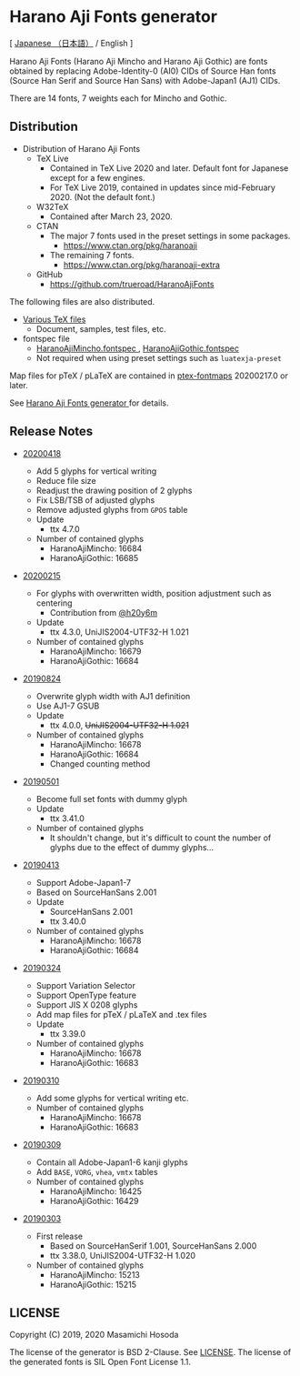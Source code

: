 <!-- -*- coding: utf-8 -*- -->
# Harano Aji Fonts generator

[ [Japanese （日本語）](README.md) / English ]

Harano Aji Fonts (Harano Aji Mincho and Harano Aji Gothic)
are fonts obtained by replacing Adobe-Identity-0 (AI0) CIDs
of Source Han fonts (Source Han Serif and Source Han Sans)
with Adobe-Japan1 (AJ1) CIDs.

There are 14 fonts, 7 weights each for Mincho and Gothic.

## Distribution

* Distribution of Harano Aji Fonts
    - TeX Live
        - Contained in TeX Live 2020 and later.
          Default font for Japanese except for a few engines.
        - For TeX Live 2019, contained in updates since mid-February 2020.
          (Not the default font.)
    - W32TeX
        - Contained after March 23, 2020.
    - CTAN
        - The major 7 fonts used in the preset settings in some packages.
            - [
https://www.ctan.org/pkg/haranoaji
](https://www.ctan.org/pkg/haranoaji)
        - The remaining 7 fonts.
            - [
https://www.ctan.org/pkg/haranoaji-extra
](https://www.ctan.org/pkg/haranoaji-extra)
    - GitHub
        - [
https://github.com/trueroad/HaranoAjiFonts
](https://github.com/trueroad/HaranoAjiFonts)

The following files are also distributed.

* [
Various TeX files
](https://github.com/trueroad/HaranoAjiFonts-generator/tree/master/tex)
    + Document, samples, test files, etc.
* fontspec file
    + [
HaranoAjiMincho.fontspec
](https://github.com/trueroad/HaranoAjiFonts-generator/tree/master/tex/HaranoAjiMincho.fontspec),
      [
HaranoAjiGothic.fontspec
](https://github.com/trueroad/HaranoAjiFonts-generator/tree/master/tex/HaranoAjiGothic.fontspec)
    + Not required when using preset settings such as `luatexja-preset`

Map files for pTeX / pLaTeX are contained in
[ptex-fontmaps](https://www.ctan.org/pkg/ptex-fontmaps)
20200217.0 or later.

See [
Harano Aji Fonts generator
](https://github.com/trueroad/HaranoAjiFonts-generator)
for details.

## Release Notes

* [
20200418
](https://github.com/trueroad/HaranoAjiFonts/releases/tag/20200418)
    + Add 5 glyphs for vertical writing
    + Reduce file size
    + Readjust the drawing position of 2 glyphs
    + Fix LSB/TSB of adjusted glyphs
    + Remove adjusted glyphs from `GPOS` table
    + Update
        - ttx 4.7.0
    + Number of contained glyphs
        - HaranoAjiMincho: 16684
        - HaranoAjiGothic: 16685
* [
20200215
](https://github.com/trueroad/HaranoAjiFonts/releases/tag/20200215)
    + For glyphs with overwritten width, position adjustment such as centering
        + Contribution from [@h20y6m](https://github.com/h20y6m)
    + Update
        - ttx 4.3.0, UniJIS2004-UTF32-H 1.021
    + Number of contained glyphs
        - HaranoAjiMincho: 16679
        - HaranoAjiGothic: 16684
* [
20190824
](https://github.com/trueroad/HaranoAjiFonts/releases/tag/20190824)
    + Overwrite glyph width with AJ1 definition
    + Use AJ1-7 GSUB
    + Update
        - ttx 4.0.0, ~~UniJIS2004-UTF32-H 1.021~~
    + Number of contained glyphs
        - HaranoAjiMincho: 16678
        - HaranoAjiGothic: 16684
        - Changed counting method
* [
20190501
](https://github.com/trueroad/HaranoAjiFonts/releases/tag/20190501)
    + Become full set fonts with dummy glyph
    + Update
        - ttx 3.41.0
    + Number of contained glyphs
        - It shouldn't change, but it's difficult to count
          the number of glyphs due to the effect of dummy glyphs...
* [
20190413
](https://github.com/trueroad/HaranoAjiFonts/releases/tag/20190413)
    + Support Adobe-Japan1-7
    + Based on SourceHanSans 2.001
    + Update
        - SourceHanSans 2.001
        - ttx 3.40.0
    + Number of contained glyphs
        - HaranoAjiMincho: 16678
        - HaranoAjiGothic: 16684

* [
20190324
](https://github.com/trueroad/HaranoAjiFonts/releases/tag/20190324)
    + Support Variation Selector
    + Support OpenType feature
    + Support JIS X 0208 glyphs
    + Add map files for pTeX / pLaTeX and .tex files
    + Update
        - ttx 3.39.0
    + Number of contained glyphs
        - HaranoAjiMincho: 16678
        - HaranoAjiGothic: 16683

* [
20190310
](https://github.com/trueroad/HaranoAjiFonts/releases/tag/20190310)
    + Add some glyphs for vertical writing etc.
    + Number of contained glyphs
        - HaranoAjiMincho: 16678
        - HaranoAjiGothic: 16683

* [
20190309
](https://github.com/trueroad/HaranoAjiFonts/releases/tag/20190309)
    + Contain all Adobe-Japan1-6 kanji glyphs
    + Add `BASE`, `VORG`, `vhea`, `vmtx` tables
    + Number of contained glyphs
        - HaranoAjiMincho: 16425
        - HaranoAjiGothic: 16429

* [
20190303
](https://github.com/trueroad/HaranoAjiFonts/releases/tag/20190303)
    + First release
        - Based on SourceHanSerif 1.001, SourceHanSans 2.000
        - ttx 3.38.0, UniJIS2004-UTF32-H 1.020
    + Number of contained glyphs
        - HaranoAjiMincho: 15213
        - HaranoAjiGothic: 15215

## LICENSE

Copyright (C) 2019, 2020 Masamichi Hosoda

The license of the generator is BSD 2-Clause. See [LICENSE](./LICENSE).
The license of the generated fonts is SIL Open Font License 1.1.

